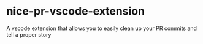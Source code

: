 # nice-pr-vscode-extension
A vscode extension that allows you to easily clean up your PR commits and tell a proper story
